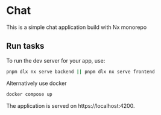 # Chat

This is a simple chat application build with Nx monorepo

## Run tasks

To run the dev server for your app, use:

```sh
pnpm dlx nx serve backend || pnpm dlx nx serve frontend
```

Alternatively use docker

```sh
docker compose up
```

The application is served on https://localhost:4200.


